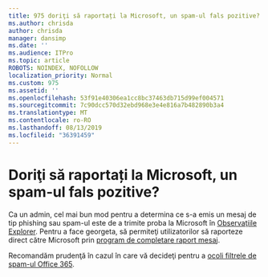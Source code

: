 ```yaml
---
title: 975 doriţi să raportați la Microsoft, un spam-ul fals pozitive?
ms.author: chrisda
author: chrisda
manager: dansimp
ms.date: ''
ms.audience: ITPro
ms.topic: article
ROBOTS: NOINDEX, NOFOLLOW
localization_priority: Normal
ms.custom: 975
ms.assetid: ''
ms.openlocfilehash: 53f91e40306ea1cc8bc37463db715d99ef004571
ms.sourcegitcommit: 7c90dcc570d32ebd968e3e4e816a7b482890b3a4
ms.translationtype: MT
ms.contentlocale: ro-RO
ms.lasthandoff: 08/13/2019
ms.locfileid: "36391459"
---
```

# <a name="would-you-like-to-report-a-spam-false-positive-to-microsoft"></a>Doriţi să raportați la Microsoft, un spam-ul fals pozitive?

Ca un admin, cel mai bun mod pentru a determina ce s-a emis un mesaj de tip phishing sau spam-ul este de a trimite proba la Microsoft în [Observaţiile Explorer](https://protection.office.com/reportsubmission). Pentru a face georgeta, să permiteţi utilizatorilor să raporteze direct către Microsoft prin [program de completare raport mesaj](https://appsource.microsoft.com/product/office/WA104381180?src=office&tab=Overview).

Recomandăm prudenţă în cazul în care vă decideţi pentru a [ocoli filtrele de spam-ul Office 365](https://docs.microsoft.com/exchange/troubleshoot/antispam/cautions-against-bypassing-spam-filters).
